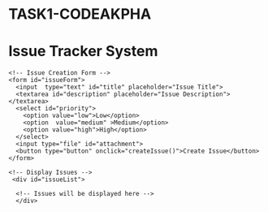 # TASK1-CODEAKPHA
<!DOCTYPE html>
<html lang="en">

<head>
</head>

  <meta charset="UTF-8">
  <title><H1>Issue Tracker System </H1></title>

  <!-- Include CSS -->
  <link rel="stylesheet" href="styles.css">
</head>
<body>
  <div class="container">
    <h1>Issue Tracker System</h1>

    <!-- Issue Creation Form -->
    <form id="issueForm">
      <input  type="text" id="title" placeholder="Issue Title">
      <textarea id="description" placeholder="Issue Description"></textarea>
      <select id="priority">
        <option value="low">Low</option>
        <option  value="medium" >Medium</option>
        <option value="high">High</option>
      </select>
      <input type="file" id="attachment">
      <button type="button" onclick="createIssue()">Create Issue</button>
    </form>

    <!-- Display Issues -->
     <div id="issueList">

      <!-- Issues will be displayed here -->
      </div>
  </div>

  <!-- Include JavaScript -->
  <script src="script.js"></script>

</body>
</html>
